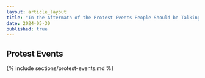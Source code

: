 ```yaml
---
layout: article_layout
title: "In the Aftermath of the Protest Events People Should be Talking, and UCLA Needs to Come to the Table"
date: 2024-05-30
published: true
---
```

<!--
## Context and Objective <span id="Context and Objective"></span>
{% include sections/Intro.md %}

## Early Messaging <span id="Early Messaging"></span>
## Pro-Palestinian
{: .custom-section-header}
{% include sections/early-messaging-pro-palestinian-main.md %}-->
<!--
## Pro-Israel, Jewish, Non-affiliate
{: .custom-section-header}
{% include sections/early-messaging-pro-israel-main.md %}-->
<!--
## Months Prior to Protest Events <span id="Months Prior to Protest Events"></span>
{% include sections/months-prior-main.md %}-->

## Protest Events <span id="Protest Events"></span>
{% include sections/protest-events.md %}
<!-- 
## University Support and Messaging  <span id="University Support and Messaging"></span>
{% include sections/university-support-and-messaging.md %}-->
<!-- 
## Student Reactions <span id="Student Reactions"></span>
{% include sections/student-reactions-main.md %}-->
<!-- 
## Title VI <span id="Title VI"></span>-->
<!-- 
## Title IX 
{: .custom-section-header}
{% include sections/title-IX.md %}
## Title VI 
{: .custom-section-header}
{% include sections/title-VI.md %}
-->
<!-- 
## UCLA Policy&mdash;Should <span id="UCLA Policy&mdash;Should"></span>
{% include sections/ucla-policy-should.md %}-->
<!-- 
## The DOE Needs to Do More <span id="The DOE Needs to Do More"></span>
{% include sections/concluding-statement.md %}
-->
<!-- 
## Supplementary Information <span id="Supplementary Information"></span>
## Video clips
{: .custom-section-header}
{% include sections/youtube.md %}-->
<!-- 
## Timeline (abbreviated)
{: .custom-section-header}
{% include sections/timeline.md %}

## References <span id="References"></span>

-->

<!-- Add more sections as needed -->

